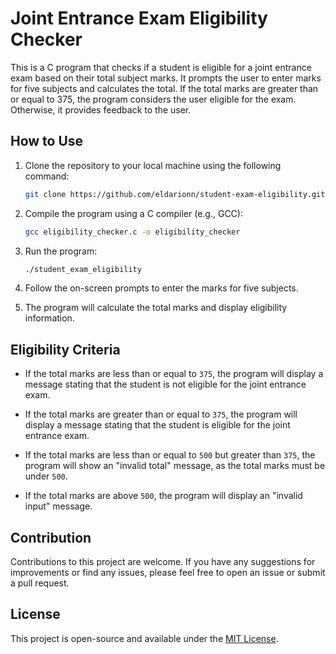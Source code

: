# Joint Entrance Exam Eligibility Checker

This is a C program that checks if a student is eligible for a joint entrance exam based on their total subject marks. It prompts the user to enter marks for five subjects and calculates the total. If the total marks are greater than or equal to 375, the program considers the user eligible for the exam. Otherwise, it provides feedback to the user.

## How to Use

1. Clone the repository to your local machine using the following command:
   
   ```bash
   git clone https://github.com/eldarionn/student-exam-eligibility.git
   ```

1. Compile the program using a C compiler (e.g., GCC):

   ```bash
   gcc eligibility_checker.c -o eligibility_checker
   ```

4. Run the program:

   ```bash
   ./student_exam_eligibility
   ```


5. Follow the on-screen prompts to enter the marks for five subjects.

6. The program will calculate the total marks and display eligibility information.

## Eligibility Criteria

- If the total marks are less than or equal to `375`, the program will display a message stating that the student is not eligible for the joint entrance exam.

- If the total marks are greater than or equal to `375`, the program will display a message stating that the student is eligible for the joint entrance exam.

- If the total marks are less than or equal to `500` but greater than `375`, the program will show an "invalid total" message, as the total marks must be under `500`.

- If the total marks are above `500`, the program will display an "invalid input" message.

## Contribution

Contributions to this project are welcome. If you have any suggestions for improvements or find any issues, please feel free to open an issue or submit a pull request.

## License

This project is open-source and available under the [MIT License](LICENSE).
